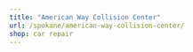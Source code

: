 ```yaml
---
title: "American Way Collision Center"
url: /spokane/american-way-collision-center/
shop: car repair
---
```

